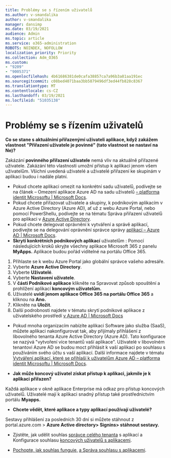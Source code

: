```yaml
---
title: Problémy se s řízením uživatelů
ms.author: v-smandalika
author: v-smandalika
manager: dansimp
ms.date: 03/19/2021
audience: Admin
ms.topic: article
ms.service: o365-administration
ROBOTS: NOINDEX, NOFOLLOW
localization_priority: Priority
ms.collection: Adm_O365
ms.custom:
- "9209"
- "9005371"
ms.openlocfilehash: 4b61686381de0cafa38857ca7a96b3a81aa191ec
ms.sourcegitcommit: c08bed4071baa3bb5879496df3ed44fb828c8367
ms.translationtype: MT
ms.contentlocale: cs-CZ
ms.lasthandoff: 03/19/2021
ms.locfileid: "51035138"
---
```

# <a name="user-management-issues"></a>Problémy se s řízením uživatelů

**Co se stane s aktuálními přiřazenými uživateli aplikace, když zakážem vlastnost "Přiřazení uživatele je povinné" (tato vlastnost se nastaví na Ne)?**

Zakázání **povinného přiřazení uživatele** nemá vliv na aktuálně přiřazené uživatele. Zakázání této vlastnosti umožní přístup k aplikaci jenom všem uživatelům. Všichni uvedená uživatelé a uživatelé přiřazení ke skupinám v aplikaci budou i nadále platní.

- Pokud chcete aplikaci omezit na konkrétní sadu uživatelů, podívejte se na článek – Omezení aplikace Azure AD na sadu uživatelů [– platforma identit Microsoftu | Microsoft Docs](https://docs.microsoft.com/azure/active-directory/develop/howto-restrict-your-app-to-a-set-of-users#:~:text=Select%20the%20application%20you%20want%2cand%20set%20it%20to%20Yes.).
- Pokud chcete přiřazovat uživatele a skupiny, k podnikovým aplikacím v Azure Active Directory (Azure AD), ať už z webu Azure Portal, nebo pomocí PowerShellu, podívejte se na tématu Správa přiřazení uživatelů pro aplikaci v [Azure Active Directory](https://docs.microsoft.com/azure/active-directory/manage-apps/assign-user-or-group-access-portal).
- Pokud chcete delegovat oprávnění k vytváření a správě aplikací, podívejte se na delegování oprávnění správce správy [aplikací – Azure AD | Microsoft Docs](https://docs.microsoft.com/azure/active-directory/roles/delegate-app-roles).
- **Skrytí konkrétních podnikových aplikací** uživatelům : Pomocí následujících kroků skryjte všechny aplikace Microsoft 365 z panelu **MyApps.** Aplikace budou pořád viditelné na portálu Office 365.

 1. Přihlaste se k webu Azure Portal jako globální správce vašeho adresáře. 
 2. Vyberte **Azure Active Directory**. 
 3. Vyberte **Uživatelé**. 
 4. Vyberte **Nastavení uživatele**. 
 5. V **části Podnikové aplikace** klikněte na Spravovat způsob spouštění a prohlížení aplikací **koncovým uživatelům.** 
 6. Uživatelé **uvidí jenom aplikace Office 365 na portálu Office 365** a kliknou na **Ano.** 
 7. Klikněte na **Uložit**. 
 8. Další podrobnosti najdete v tématu skrytí podnikové aplikace z uživatelského prostředí [v Azure AD | Microsoft Docs](https://docs.microsoft.com/azure/active-directory/manage-apps/hide-application-from-user-portal#:~:text=%20Hide%20an%20application%20from%20the%20end%20user,6%20Click%20Properties.%207%20Click%20Save.%20See%20More.)

- Pokud mnoha organizacím nabízíte aplikaci Software jako služba (SaaS), můžete aplikaci nakonfigurovat tak, aby přijímaly přihlášení z libovolného tenanta Azure Active Directory (Azure AD). Tato konfigurace se nazývá "vytvoření více tenantů vaší aplikace". Uživatelé v libovolném tenantovi Azure AD se budou moct přihlásit k vaší aplikaci po souhlasu s používáním svého účtu s vaší aplikací. Další informace najdete v tématu [Vytváření aplikací, které se přihlaší k uživatelům Azure AD – platforma identit Microsoftu | Microsoft Docs](https://docs.microsoft.com/azure/active-directory/develop/howto-convert-app-to-be-multi-tenant).

- **Jak může koncový uživatel získat přístup k aplikaci, jakmile je k aplikaci přiřazen?**

Každá aplikace v okně aplikace Enterprise má odkaz pro přístup koncových uživatelů. Uživatelé mají k aplikaci snadný přístup také prostřednictvím portálu **Myapps.**

- **Chcete vědět, které aplikace a typy aplikací používají uživatelé?**

Sestavy přihlášení za posledních 30 dní si můžete stáhnout z portal.azure.com > **Azure Active directory> Signins> stáhnout sestavy.**

- Zjistěte, jak udělit souhlas [správce celého tenanta](https://docs.microsoft.com/azure/active-directory/manage-apps/grant-admin-consent) s aplikací a Konfigurace souhlasu [koncových uživatelů s aplikacemi](https://docs.microsoft.com/azure/active-directory/manage-apps/configure-user-consent).

- [Pochopte, jak souhlas funguje,](https://docs.microsoft.com/azure/active-directory/develop/v2-permissions-and-consent) [a Správa souhlasu s aplikacemi](https://docs.microsoft.com/azure/active-directory/manage-apps/manage-consent-requests).


